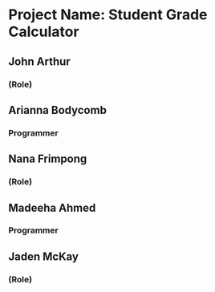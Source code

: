 # Project Name: Student Grade Calculator
## John Arthur
### (Role)
## Arianna Bodycomb
### Programmer
## Nana Frimpong
### (Role)
## Madeeha Ahmed
### Programmer
## Jaden McKay
### (Role)
